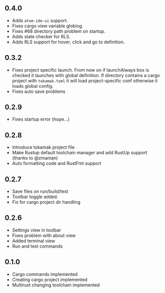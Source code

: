 ## 0.4.0
* Adds `atom-ide-ui` support.
* Fixes cargo view variable globing.
* Fixes #68 directory path problem on startup.
* Adds state checker for RLS.
* Adds RLS support for hover, click and go to definition.

## 0.3.2
* Fixes project specific launch. From now on if launchAlways box is checked it launches with global definition. If directory contains a cargo project with `tokamak.toml` it will load project-specific conf otherwise it loads global config.
* Fixes auto save problems

## 0.2.9
* Fixes startup error (hope...)

## 0.2.8
* Introduce tokamak project file
* Make Rustup default toolchain manager and add RustUp support (thanks to @zmanian)
* Auto formatting code and RustFmt support

## 0.2.7
* Save files on run/build/test
* Toolbar toggle added.
* Fix for cargo project dir handling

## 0.2.6
* Settings view in toolbar
* Fixes problem with about view
* Added terminal view
* Run and test commands

## 0.1.0

* Cargo commands implemented
* Creating cargo project implemented
* Multirust changing toolchain implemented
